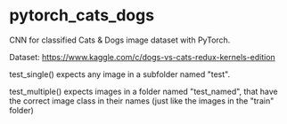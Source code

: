 # pytorch_cats_dogs
CNN for classified Cats &amp; Dogs image dataset with PyTorch.

Dataset: https://www.kaggle.com/c/dogs-vs-cats-redux-kernels-edition

test_single() expects any image in a subfolder named "test".

test_multiple() expects images in a folder named "test_named", that have the correct image class in their names (just like the images in the "train" folder)
